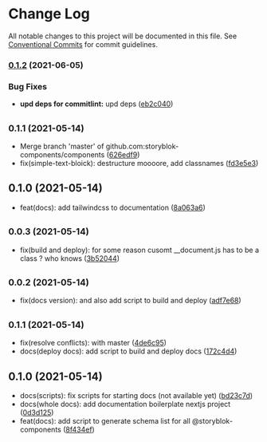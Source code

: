 # Change Log

All notable changes to this project will be documented in this file.
See [Conventional Commits](https://conventionalcommits.org) for commit guidelines.

### [0.1.2](https://github.com/storyblok-components/components/compare/@docs/docs@0.1.1...@docs/docs@0.1.2) (2021-06-05)


### Bug Fixes

* **upd deps for commitlint:** upd deps ([eb2c040](https://github.com/storyblok-components/components/commit/eb2c0409518b29774a40f7d0648e0ed8227fa795))



## <small>0.1.1 (2021-05-14)</small>

* Merge branch 'master' of github.com:storyblok-components/components ([626edf9](https://github.com/storyblok-components/components/commit/626edf9))
* fix(simple-text-bloick): destructure moooore, add classnames ([fd3e5e3](https://github.com/storyblok-components/components/commit/fd3e5e3))





## 0.1.0 (2021-05-14)

* feat(docs): add tailwindcss to documentation ([8a063a6](https://github.com/storyblok-components/components/commit/8a063a6))





## <small>0.0.3 (2021-05-14)</small>

* fix(build and deploy): for some reason cusomt __document.js has to be a class ? who knows ([3b52044](https://github.com/storyblok-components/components/commit/3b52044))





## <small>0.0.2 (2021-05-14)</small>

* fix(docs version): and also add script to build and deploy ([adf7e68](https://github.com/storyblok-components/components/commit/adf7e68))





## <small>0.1.1 (2021-05-14)</small>

* fix(resolve conflicts): with master ([4de6c95](https://github.com/storyblok-components/components/commit/4de6c95))
* docs(deploy docs): add script to build and deploy docs ([172c4d4](https://github.com/storyblok-components/components/commit/172c4d4))





## 0.1.0 (2021-05-14)

* docs(scripts): fix scripts for starting docs (not available yet) ([bd23c7d](https://github.com/storyblok-components/components/commit/bd23c7d))
* docs(whole docs): add documentation boilerplate nextjs project ([0d3d125](https://github.com/storyblok-components/components/commit/0d3d125))
* feat(docs): add script to generate schema list for all @storyblok-components ([8f434ef](https://github.com/storyblok-components/components/commit/8f434ef))
